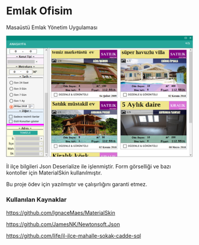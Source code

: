 # Emlak Ofisim
Masaüstü Emlak Yönetim Uygulaması

![image](/EmlakOfisimGUI/main.png)

İl ilçe bilgileri Json Deserialize ile işlenmiştir.
Form görselliği ve bazı kontoller için  MaterialSkin kullanılmıştır.

Bu proje ödev için yazılmıştır ve çalışırlığını garanti etmez.
### Kullanılan Kaynaklar
https://github.com/IgnaceMaes/MaterialSkin

https://github.com/JamesNK/Newtonsoft.Json

https://github.com/life/il-ilce-mahalle-sokak-cadde-sql

